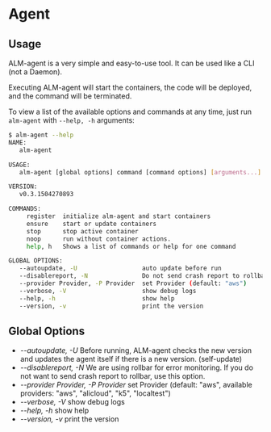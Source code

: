# Agent

## Usage <a id="usage"></a>

ALM-agent is a very simple and easy-to-use tool. It can be used like a CLI \(not a Daemon\).

Executing ALM-agent will start the containers, the code will be deployed, and the command will be terminated.

To view a list of the available options and commands at any time, just run `alm-agent` with `--help, -h` arguments:

```bash
$ alm-agent --help
NAME:
   alm-agent

USAGE:
   alm-agent [global options] command [command options] [arguments...]

VERSION:
   v0.3.1504270893

COMMANDS:
     register  initialize alm-agent and start containers
     ensure    start or update containers
     stop      stop active container
     noop      run without container actions.
     help, h   Shows a list of commands or help for one command

GLOBAL OPTIONS:
   --autoupdate, -U                  auto update before run
   --disablereport, -N               Do not send crash report to rollbar.
   --provider Provider, -P Provider  set Provider (default: "aws")
   --verbose, -V                     show debug logs
   --help, -h                        show help
   --version, -v                     print the version
```

## Global Options <a id="global-options"></a>

* _--autoupdate,  -U_   Before running, ALM-agent checks the new version and updates the agent itself  if there is a new version. \(self-update\) 
* _--disablereport, -N_  We are using rollbar for error monitoring. If you do not want to send crash report to rollbar,   use this option. 
* _--provider Provider, -P Provider_  set Provider \(default: "aws", available providers: "aws", "alicloud", "k5", "localtest"\) 
* _--verbose, -V_  show debug logs 
* _--help, -h_  show help 
* _--version, -v_  print the version



                   

